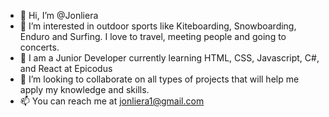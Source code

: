 - 👋 Hi, I’m @Jonliera
- 👀 I’m interested in outdoor sports like Kiteboarding, Snowboarding, Enduro and Surfing. I love to travel, meeting people and going to concerts. 
- 🌱 I am a Junior Developer currently learning HTML, CSS, Javascript, C#, and React at Epicodus
- 💞️ I’m looking to collaborate on all types of projects that will help me apply my knowledge and skills.
- 📫 You can reach me at jonliera1@gmail.com 

<!---
Jonliera/Jonliera is a ✨ special ✨ repository because its `README.md` (this file) appears on your GitHub profile.
You can click the Preview link to take a look at your changes.
--->
